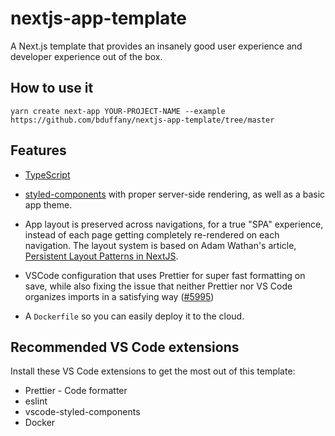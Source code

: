 # nextjs-app-template

A Next.js template that provides an insanely good user experience and developer
experience out of the box.

## How to use it

`yarn create next-app YOUR-PROJECT-NAME --example https://github.com/bduffany/nextjs-app-template/tree/master`

## Features

- [TypeScript](https://typescriptlang.org)

- [styled-components](https://styled-components.com/) with proper
  server-side rendering, as well as a basic app theme.

- App layout is preserved across navigations, for a true "SPA" experience,
  instead of each page getting completely re-rendered on each navigation.
  The layout system is based on Adam Wathan's article,
  [Persistent Layout Patterns in NextJS](https://adamwathan.me/2019/10/17/persistent-layout-patterns-in-nextjs/).

- VSCode configuration that uses Prettier for super fast formatting on save,
  while also fixing the issue that neither Prettier nor VS Code organizes
  imports in a satisfying way ([#5995](https://github.com/prettier/prettier/issues/5995))

- A `Dockerfile` so you can easily deploy it to the cloud.

## Recommended VS Code extensions

Install these VS Code extensions to get the most out of this template:

- Prettier - Code formatter
- eslint
- vscode-styled-components
- Docker
